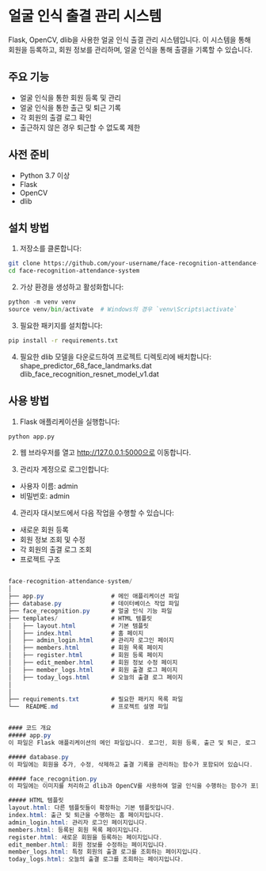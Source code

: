 # 얼굴 인식 출결 관리 시스템

Flask, OpenCV, dlib을 사용한 얼굴 인식 출결 관리 시스템입니다. 이 시스템을 통해 회원을 등록하고, 회원 정보를 관리하며, 얼굴 인식을 통해 출결을 기록할 수 있습니다.

## 주요 기능

- 얼굴 인식을 통한 회원 등록 및 관리
- 얼굴 인식을 통한 출근 및 퇴근 기록
- 각 회원의 출결 로그 확인
- 출근하지 않은 경우 퇴근할 수 없도록 제한

## 사전 준비

- Python 3.7 이상
- Flask
- OpenCV
- dlib

## 설치 방법

1. 저장소를 클론합니다:

```bash
git clone https://github.com/your-username/face-recognition-attendance-system.git
cd face-recognition-attendance-system
```

2. 가상 환경을 생성하고 활성화합니다:

```python
python -m venv venv
source venv/bin/activate  # Windows의 경우 `venv\Scripts\activate`
```

3. 필요한 패키지를 설치합니다:

```bash
pip install -r requirements.txt
```

4. 필요한 dlib 모델을 다운로드하여 프로젝트 디렉토리에 배치합니다:
shape_predictor_68_face_landmarks.dat
dlib_face_recognition_resnet_model_v1.dat

## 사용 방법
1. Flask 애플리케이션을 실행합니다:

```bash
python app.py
```

2. 웹 브라우저를 열고 http://127.0.0.1:5000으로 이동합니다.

3. 관리자 계정으로 로그인합니다:

- 사용자 이름: admin
- 비밀번호: admin

4. 관리자 대시보드에서 다음 작업을 수행할 수 있습니다:

- 새로운 회원 등록
- 회원 정보 조회 및 수정
- 각 회원의 출결 로그 조회
- 프로젝트 구조

```csharp

face-recognition-attendance-system/
│
├── app.py                   # 메인 애플리케이션 파일
├── database.py              # 데이터베이스 작업 파일
├── face_recognition.py      # 얼굴 인식 기능 파일
├── templates/               # HTML 템플릿
│   ├── layout.html          # 기본 템플릿
│   ├── index.html           # 홈 페이지
│   ├── admin_login.html     # 관리자 로그인 페이지
│   ├── members.html         # 회원 목록 페이지
│   ├── register.html        # 회원 등록 페이지
│   ├── edit_member.html     # 회원 정보 수정 페이지
│   ├── member_logs.html     # 회원 출결 로그 페이지
│   ├── today_logs.html      # 오늘의 출결 로그 페이지
│
│
├── requirements.txt         # 필요한 패키지 목록 파일
└──  README.md               # 프로젝트 설명 파일


#### 코드 개요
##### app.py
이 파일은 Flask 애플리케이션의 메인 파일입니다. 로그인, 회원 등록, 출근 및 퇴근, 로그 조회 등의 라우트를 포함하고 있습니다. 주요 기능은 이미지를 처리하고 출결 상태를 확인하는 recognize_face 함수에서 처리됩니다.

##### database.py
이 파일에는 회원을 추가, 수정, 삭제하고 출결 기록을 관리하는 함수가 포함되어 있습니다.

##### face_recognition.py
이 파일에는 이미지를 처리하고 dlib과 OpenCV를 사용하여 얼굴 인식을 수행하는 함수가 포함되어 있습니다.

##### HTML 템플릿
layout.html: 다른 템플릿들이 확장하는 기본 템플릿입니다.
index.html: 출근 및 퇴근을 수행하는 홈 페이지입니다.
admin_login.html: 관리자 로그인 페이지입니다.
members.html: 등록된 회원 목록 페이지입니다.
register.html: 새로운 회원을 등록하는 페이지입니다.
edit_member.html: 회원 정보를 수정하는 페이지입니다.
member_logs.html: 특정 회원의 출결 로그를 조회하는 페이지입니다.
today_logs.html: 오늘의 출결 로그를 조회하는 페이지입니다.
